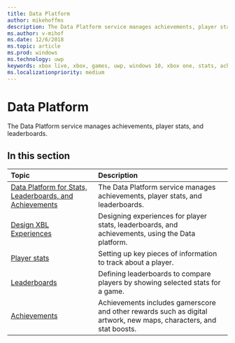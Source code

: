 ```yaml
---
title: Data Platform
author: mikehoffms
description: The Data Platform service manages achievements, player stats, and leaderboards.
ms.author: v-mihof
ms.date: 12/6/2018
ms.topic: article
ms.prod: windows
ms.technology: uwp
keywords: xbox live, xbox, games, uwp, windows 10, xbox one, stats, achievements, leaderboards, data platform
ms.localizationpriority: medium
---
```

# Data Platform

The Data Platform service manages achievements, player stats, and leaderboards.

## In this section

| Topic                                                                                                                                             | Description                                                                                                   |
|:--------------------------------------------------------------------------------------------------------------------------------------------------|:--------------------------------------------------------------------------------------------------------------|
| [Data Platform for Stats, Leaderboards, and Achievements](data-platform-for-stats-leaderboards-achievements.md) | The Data Platform service manages achievements, player stats, and leaderboards. |
| [Design XBL Experiences](designing-xbox-live-experiences.md) | Designing experiences for player stats, leaderboards, and achievements, using the Data platform. |
| [Player stats](../leaderboards-and-stats-2017/player-stats.md) | Setting up key pieces of information to track about a player. |
| [Leaderboards](../leaderboards-and-stats-2017/leaderboards.md) | Defining leaderboards to compare players by showing selected stats for a game. |
| [Achievements](../achievements-2017/achievements.md) | Achievements includes gamerscore and other rewards such as digital artwork, new maps, characters, and stat boosts. |
